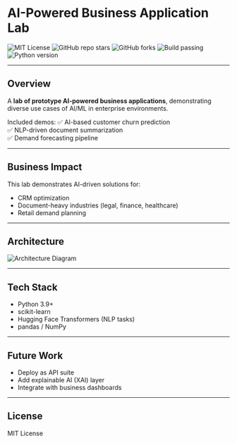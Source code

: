 # AI-Powered Business Application Lab

![MIT License](https://img.shields.io/badge/license-MIT-green.svg)
![GitHub repo stars](https://img.shields.io/github/stars/Trojan3877/AI-Powered-Business-Application-Lab?style=social)
![GitHub forks](https://img.shields.io/github/forks/Trojan3877/AI-Powered-Business-Application-Lab?style=social)
![Build passing](https://img.shields.io/github/actions/workflow/status/Trojan3877/AI-Powered-Business-Application-Lab/ci.yml?branch=main)
![Python version](https://img.shields.io/badge/python-3.9%2B-blue)

---

## Overview

A **lab of prototype AI-powered business applications**, demonstrating diverse use cases of AI/ML in enterprise environments.

Included demos:
✅ AI-based customer churn prediction  
✅ NLP-driven document summarization  
✅ Demand forecasting pipeline  

---

## Business Impact

This lab demonstrates AI-driven solutions for:
- CRM optimization  
- Document-heavy industries (legal, finance, healthcare)  
- Retail demand planning  

---

## Architecture

![Architecture Diagram](docs/architecture.png)

---

## Tech Stack

- Python 3.9+  
- scikit-learn  
- Hugging Face Transformers (NLP tasks)  
- pandas / NumPy  

---

## Future Work

- Deploy as API suite  
- Add explainable AI (XAI) layer  
- Integrate with business dashboards  

---

## License

MIT License
